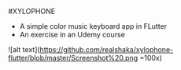 #XYLOPHONE 
- A simple color music keyboard app in FLutter
- An exercise in an Udemy course

![alt text](https://github.com/realshaka/xylophone-flutter/blob/master/Screenshot%20.png =100x)
